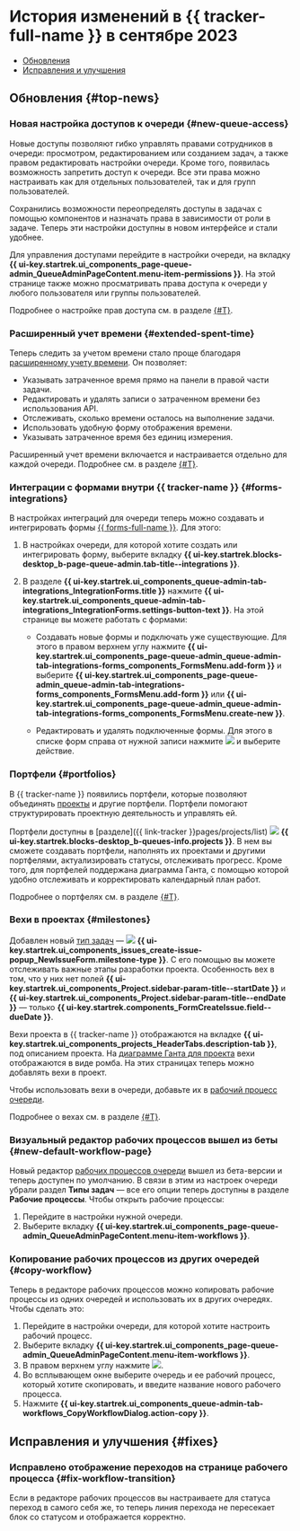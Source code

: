 # История изменений в {{ tracker-full-name }} в сентябре 2023

* [Обновления](#top-news)
* [Исправления и улучшения](#fixes)

## Обновления {#top-news}

### Новая настройка доступов к очереди {#new-queue-access}

Новые доступы позволяют гибко управлять правами сотрудников в очереди: просмотром, редактированием или созданием задач, а также правом редактировать настройки очереди. Кроме того, появилась возможность запретить доступ к очереди. Все эти права можно настраивать как для отдельных пользователей, так и для групп пользователей.

Сохранились возможности переопределять доступы в задачах с помощью компонентов и назначать права в зависимости от роли в задаче. Теперь эти настройки доступны в новом интерфейсе и стали удобнее.

Для управления доступами перейдите в настройки очереди, на вкладку **{{ ui-key.startrek.ui_components_page-queue-admin_QueueAdminPageContent.menu-item-permissions }}**. На этой странице также можно просматривать права доступа к очереди у любого пользователя или группы пользователей.

Подробнее о настройке прав доступа см. в разделе [{#T}](../manager/queue-access.md).

### Расширенный учет времени {#extended-spent-time}

Теперь следить за учетом времени стало проще благодаря [расширенному учету времени](../user/time-spent.md#extended-spent-time). Он позволяет:

* Указывать затраченное время прямо на панели в правой части задачи.
* Редактировать и удалять записи о затраченном времени без использования API.
* Отслеживать, сколько времени осталось на выполнение задачи.
* Использовать удобную форму отображения времени.
* Указывать затраченное время без единиц измерения.

Расширенный учет времени включается и настраивается отдельно для каждой очереди. Подробнее см. в разделе [{#T}](../manager/queue-spent-time.md).

### Интеграции с формами внутри {{ tracker-name }} {#forms-integrations}

В настройках интеграций для очереди теперь можно создавать и интегрировать формы [{{ forms-full-name }}](../../forms/index.yaml). Для этого:

1. В настройках очереди, для которой хотите создать или интегрировать форму, выберите вкладку **{{ ui-key.startrek.blocks-desktop_b-page-queue-admin.tab-title--integrations }}**.

1. В разделе **{{ ui-key.startrek.ui_components_queue-admin-tab-integrations_IntegrationForms.title }}** нажмите **{{ ui-key.startrek.ui_components_queue-admin-tab-integrations_IntegrationForms.settings-button-text }}**. На этой странице вы можете работать с формами:

    * Создавать новые формы и подключать уже существующие. Для этого в правом верхнем углу нажмите **{{ ui-key.startrek.ui_components_page-queue-admin_queue-admin-tab-integrations-forms_components_FormsMenu.add-form }}** и выберите **{{ ui-key.startrek.ui_components_page-queue-admin_queue-admin-tab-integrations-forms_components_FormsMenu.add-form }}** или **{{ ui-key.startrek.ui_components_page-queue-admin_queue-admin-tab-integrations-forms_components_FormsMenu.create-new }}**.

    * Редактировать и удалять подключенные формы. Для этого в списке форм справа от нужной записи нажмите ![](../../_assets/tracker/svg/actions.svg) и выберите действие.

### Портфели {#portfolios}

В {{ tracker-name }} появились портфели, которые позволяют объединять [проекты](../manager/project-new.md) и другие портфели. Портфели помогают структурировать проектную деятельность и управлять ей.

Портфели доступны в [разделе]({{ link-tracker }}pages/projects/list) ![](../../_assets/tracker/svg/project.svg)&nbsp;**{{ ui-key.startrek.blocks-desktop_b-queues-info.projects }}**. В нем вы сможете создавать портфели, наполнять их проектами и другими портфелями, актуализировать статусы, отслеживать прогресс. Кроме того, для портфелей поддержана диаграмма Ганта, с помощью которой удобно отслеживать и корректировать календарный план работ.

Подробнее о портфелях см. в разделе [{#T}](../manager/portfolio.md).

### Вехи в проектах {#milestones}

Добавлен новый [тип задач](../manager/add-ticket-type.md) — ![](../../_assets/tracker/svg/milestone.svg) **{{ ui-key.startrek.ui_components_issues_create-issue-popup_NewIssueForm.milestone-type }}**. С его помощью вы можете отслеживать важные этапы разработки проекта. Особенность вех в том, что у них нет полей **{{ ui-key.startrek.ui_components_Project.sidebar-param-title--startDate }}** и **{{ ui-key.startrek.ui_components_Project.sidebar-param-title--endDate }}** — только **{{ ui-key.startrek.components_FormCreateIssue.field--dueDate }}**.

Вехи проекта в {{ tracker-name }} отображаются на вкладке **{{ ui-key.startrek.ui_components_projects_HeaderTabs.description-tab }}**, под описанием проекта. На [диаграмме Ганта для проекта](../gantt/project.md) вехи отображаются в виде ромба. На этих страницах теперь можно добавлять вехи в проект.

Чтобы использовать вехи в очереди, добавьте их в [рабочий процесс очереди](../manager/add-workflow.md).

Подробнее о вехах см. в разделе [{#T}](../manager/milestones.md).

### Визуальный редактор рабочих процессов вышел из беты {#new-default-workflow-page}

Новый редактор [рабочих процессов очереди](../manager/add-workflow.md) вышел из бета-версии и теперь доступен по умолчанию. В связи в этим из настроек очереди убрали раздел **Типы задач** — все его опции теперь доступны в разделе **Рабочие процессы**. Чтобы открыть рабочие процессы:

1. Перейдите в настройки нужной очереди.
1. Выберите вкладку **{{ ui-key.startrek.ui_components_page-queue-admin_QueueAdminPageContent.menu-item-workflows }}**.

### Копирование рабочих процессов из других очередей {#copy-workflow}

Теперь в редакторе рабочих процессов можно копировать рабочие процессы из одних очередей и использовать их в других очередях. Чтобы сделать это:

1. Перейдите в настройки очереди, для которой хотите настроить рабочий процесс.
1. Выберите вкладку **{{ ui-key.startrek.ui_components_page-queue-admin_QueueAdminPageContent.menu-item-workflows }}**.
1. В правом верхнем углу нажмите ![](../../_assets/tracker/svg/copy-workflow.svg).
1. Во всплывающем окне выберите очередь и ее рабочий процесс, который хотите скопировать, и введите название нового рабочего процесса.
1. Нажмите **{{ ui-key.startrek.ui_components_queue-admin-tab-workflows_CopyWorkflowDialog.action-copy }}**.

## Исправления и улучшения {#fixes}

### Исправлено отображение переходов на странице рабочего процесса {#fix-workflow-transition}

Если в редакторе рабочих процессов вы настраиваете для статуса переход в самого себя же, то теперь линия перехода не пересекает блок со статусом и отображается корректно.